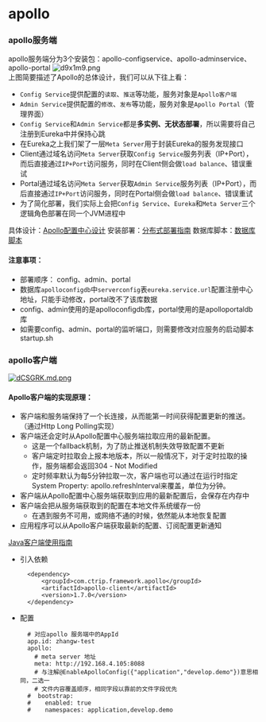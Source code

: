 # apollo

### apollo服务端

apollo服务端分为3个安装包：apollo-configservice、apollo-adminservice、apollo-portal
![d9x1m9.png](https://s1.ax1x.com/2020/08/14/d9x1m9.png)  
上图简要描述了Apollo的总体设计，我们可以从下往上看：

+ `Config Service`提供配置的`读取`、`推送`等功能，服务对象是`Apollo客户端`
+ `Admin Service`提供配置的`修改`、`发布`等功能，服务对象是`Apollo Portal`（管理界面）
+ `Config Service`和`Admin Service`都是**多实例、无状态部署**，所以需要将自己注册到Eureka中并保持心跳
+ 在Eureka之上我们架了一层`Meta Server`用于封装Eureka的服务发现接口
+ Client通过域名访问`Meta Server`获取`Config Service`服务列表（IP+Port），而后直接通过`IP+Port`访问服务，同时在Client侧会做`load balance`、错误重试
+ Portal通过域名访问`Meta Server`获取`Admin Service`服务列表（IP+Port），而后直接通过`IP+Port`访问服务，同时在Portal侧会做`load balance`、错误重试
+ 为了简化部署，我们实际上会把`Config Service`、`Eureka`和`Meta Server`三个逻辑角色部署在同一个JVM进程中

具体设计：[Apollo配置中心设计](https://github.com/ctripcorp/apollo/wiki/Apollo%E9%85%8D%E7%BD%AE%E4%B8%AD%E5%BF%83%E8%AE%BE%E8%AE%A1)
安装部署：[分布式部署指南](https://github.com/ctripcorp/apollo/wiki/%E5%88%86%E5%B8%83%E5%BC%8F%E9%83%A8%E7%BD%B2%E6%8C%87%E5%8D%97)
数据库脚本：[数据库脚本](https://github.com/ctripcorp/apollo/tree/master/scripts/sql)

#### 注意事项：
+ 部署顺序： config、admin、portal
+ 数据库`apolloconfigdb`中`serverconfig`表`eureka.service.url`配置注册中心地址，只能手动修改，portal改不了该库数据
+ config、admin使用的是apolloconfigdb库，portal使用的是apolloportaldb库
+ 如需要config、admin、portal的监听端口，则需要修改对应服务的启动脚本startup.sh


### apollo客户端

[![dCSGRK.md.png](https://s1.ax1x.com/2020/08/14/dCSGRK.md.png)](https://imgchr.com/i/dCSGRK)

#### Apollo客户端的实现原理：

+ 客户端和服务端保持了一个长连接，从而能第一时间获得配置更新的推送。（通过Http Long Polling实现）
+ 客户端还会定时从Apollo配置中心服务端拉取应用的最新配置。
    + 这是一个fallback机制，为了防止推送机制失效导致配置不更新
    + 客户端定时拉取会上报本地版本，所以一般情况下，对于定时拉取的操作，服务端都会返回304 - Not Modified
    + 定时频率默认为每5分钟拉取一次，客户端也可以通过在运行时指定System Property: apollo.refreshInterval来覆盖，单位为分钟。
+ 客户端从Apollo配置中心服务端获取到应用的最新配置后，会保存在内存中
+ 客户端会把从服务端获取到的配置在本地文件系统缓存一份
    + 在遇到服务不可用，或网络不通的时候，依然能从本地恢复配置
+ 应用程序可以从Apollo客户端获取最新的配置、订阅配置更新通知

[Java客户端使用指南](https://github.com/ctripcorp/apollo/wiki/Java%E5%AE%A2%E6%88%B7%E7%AB%AF%E4%BD%BF%E7%94%A8%E6%8C%87%E5%8D%97)

+ 引入依赖
        
        <dependency>
            <groupId>com.ctrip.framework.apollo</groupId>
            <artifactId>apollo-client</artifactId>
            <version>1.7.0</version>
        </dependency>
        
+ 配置
        
        # 对应apollo 服务端中的AppId
        app.id: zhangw-test
        apollo:
          # meta server 地址
          meta: http://192.168.4.105:8088
          # 与注解@EnableApolloConfig({"application","develop.demo"})意思相同，二选一
          # 文件内容覆盖顺序，相同字段以靠前的文件字段优先
        #  bootstrap:
        #    enabled: true
        #    namespaces: application,develop.demo